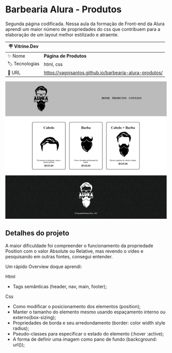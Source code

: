 # Barbearia Alura - Produtos

Segunda página codificada. Nessa aula da formação de Front-end da Alura aprendi um maior número de propriedades do css que contribuem para a elaboração de um layout melhor estilizado e atraente.

| :placard: Vitrine.Dev |     |
| -------------  | --- |
| :sparkles: Nome        | **Página de Produtos**
| :label: Tecnologias | html, css
| :rocket: URL         | https://yagojsantos.github.io/barbearia-alura-produtos/


<!-- Inserir imagem com a #vitrinedev ao final do link -->
![](https://github.com/yagojsantos/barbearia-alura-produtos/blob/main/capa.png#vitrinedev)

## Detalhes do projeto

A maior dificuldade foi compreender o funcionamento da propriedade Position com o valor Absolute ou Relative, mas revendo o vídeo e pesquisando em outras fontes, consegui entender.

Um rápido Overview doque aprendi:

Html
* Tags semânticas (header, nav, main, footer);

Css
* Como modificar o posicionamento dos elementos (position);
* Manter o tamanho do elemento mesmo usando espaçamento interno ou externo(box-sizing);
* Propriedades de borda e seu arredondamento (border: color width style radius);
* Pseudo-classes para especificar o estado do elemento (:hover :active);
* A forma de definir uma imagem como pano de fundo (backcground: url());



